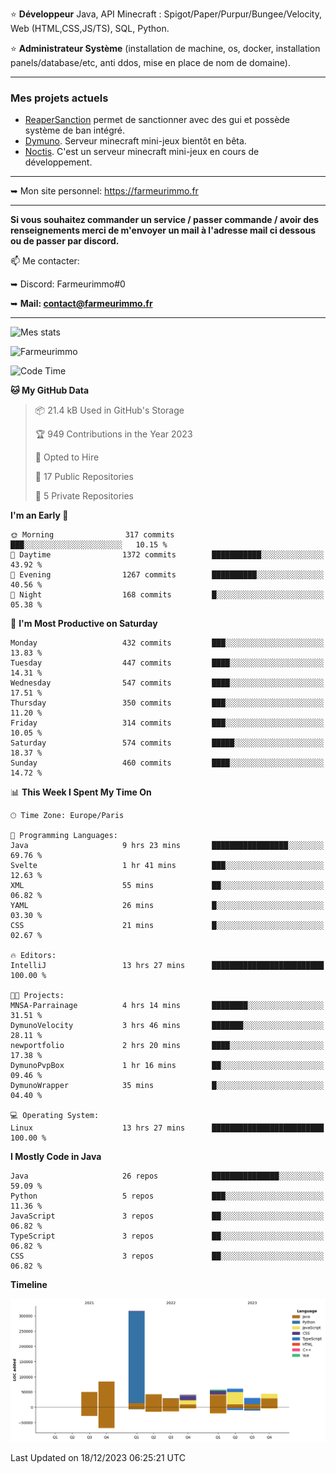 ⭐ **Développeur** Java, API Minecraft : Spigot/Paper/Purpur/Bungee/Velocity, Web (HTML,CSS,JS/TS), SQL, Python.

⭐ **Administrateur Système** (installation de machine, os, docker, installation panels/database/etc, anti ddos, mise en place de nom de domaine).

---

### Mes projets actuels
- [ReaperSanction](https://www.spigotmc.org/resources/reapersanction.89580/) permet de sanctionner avec des gui et possède système de ban intégré.
- [Dymuno](https://discord.gg/dymuno-community-986460742293282886). Serveur minecraft mini-jeux bientôt en bêta.
- [Noctis](https://discord.gg/ydRurvUJ8U). C'est un serveur minecraft mini-jeux en cours de développement.

---

➥ Mon site personnel: https://farmeurimmo.fr

---

**Si vous souhaitez commander un service / passer commande / avoir des renseignements merci de m'envoyer un mail à l'adresse mail ci dessous ou de passer par discord.**

📫 Me contacter:
 
   ➥ Discord: Farmeurimmo#0
   
   ➥ **Mail: contact@farmeurimmo.fr**

---

![Mes stats](https://github-readme-stats.farmeurimmo.fr/api?username=Farmeurimmo&count_private=true&show_icons=true&theme=radical)

<img src="https://komarev.com/ghpvc/?username=Farmeurimmo" alt="Farmeurimmo" />

<!--START_SECTION:waka-->
![Code Time](http://img.shields.io/badge/Code%20Time-1%2C055%20hrs%2035%20mins-blue)

**🐱 My GitHub Data** 

> 📦 21.4 kB Used in GitHub's Storage 
 > 
> 🏆 949 Contributions in the Year 2023
 > 
> 💼 Opted to Hire
 > 
> 📜 17 Public Repositories 
 > 
> 🔑 5 Private Repositories 
 > 
**I'm an Early 🐤** 

```text
🌞 Morning                317 commits         ███░░░░░░░░░░░░░░░░░░░░░░   10.15 % 
🌆 Daytime                1372 commits        ███████████░░░░░░░░░░░░░░   43.92 % 
🌃 Evening                1267 commits        ██████████░░░░░░░░░░░░░░░   40.56 % 
🌙 Night                  168 commits         █░░░░░░░░░░░░░░░░░░░░░░░░   05.38 % 
```
📅 **I'm Most Productive on Saturday** 

```text
Monday                   432 commits         ███░░░░░░░░░░░░░░░░░░░░░░   13.83 % 
Tuesday                  447 commits         ████░░░░░░░░░░░░░░░░░░░░░   14.31 % 
Wednesday                547 commits         ████░░░░░░░░░░░░░░░░░░░░░   17.51 % 
Thursday                 350 commits         ███░░░░░░░░░░░░░░░░░░░░░░   11.20 % 
Friday                   314 commits         ███░░░░░░░░░░░░░░░░░░░░░░   10.05 % 
Saturday                 574 commits         █████░░░░░░░░░░░░░░░░░░░░   18.37 % 
Sunday                   460 commits         ████░░░░░░░░░░░░░░░░░░░░░   14.72 % 
```


📊 **This Week I Spent My Time On** 

```text
🕑︎ Time Zone: Europe/Paris

💬 Programming Languages: 
Java                     9 hrs 23 mins       █████████████████░░░░░░░░   69.76 % 
Svelte                   1 hr 41 mins        ███░░░░░░░░░░░░░░░░░░░░░░   12.63 % 
XML                      55 mins             ██░░░░░░░░░░░░░░░░░░░░░░░   06.82 % 
YAML                     26 mins             █░░░░░░░░░░░░░░░░░░░░░░░░   03.30 % 
CSS                      21 mins             █░░░░░░░░░░░░░░░░░░░░░░░░   02.67 % 

🔥 Editors: 
IntelliJ                 13 hrs 27 mins      █████████████████████████   100.00 % 

🐱‍💻 Projects: 
MNSA-Parrainage          4 hrs 14 mins       ████████░░░░░░░░░░░░░░░░░   31.51 % 
DymunoVelocity           3 hrs 46 mins       ███████░░░░░░░░░░░░░░░░░░   28.11 % 
newportfolio             2 hrs 20 mins       ████░░░░░░░░░░░░░░░░░░░░░   17.38 % 
DymunoPvpBox             1 hr 16 mins        ██░░░░░░░░░░░░░░░░░░░░░░░   09.46 % 
DymunoWrapper            35 mins             █░░░░░░░░░░░░░░░░░░░░░░░░   04.40 % 

💻 Operating System: 
Linux                    13 hrs 27 mins      █████████████████████████   100.00 % 
```

**I Mostly Code in Java** 

```text
Java                     26 repos            ███████████████░░░░░░░░░░   59.09 % 
Python                   5 repos             ███░░░░░░░░░░░░░░░░░░░░░░   11.36 % 
JavaScript               3 repos             ██░░░░░░░░░░░░░░░░░░░░░░░   06.82 % 
TypeScript               3 repos             ██░░░░░░░░░░░░░░░░░░░░░░░   06.82 % 
CSS                      3 repos             ██░░░░░░░░░░░░░░░░░░░░░░░   06.82 % 
```



**Timeline**

![Lines of Code chart](https://raw.githubusercontent.com/Farmeurimmo/Farmeurimmo/main/assets/bar_graph.png)


 Last Updated on 18/12/2023 06:25:21 UTC
<!--END_SECTION:waka-->

